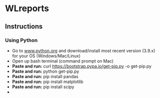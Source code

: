 # WLreports

## Instructions

### Using Python
- Go to www.python.org and download/install most recent version (3.9.x) for your OS (Windows/Mac/Linux)
- Open up bash terminal (command prompt on Mac)
- **Paste and run:** curl https://bootstrap.pypa.io/get-pip.py -o get-pip.py
- **Paste and run:** python get-pip.py
- **Paste and run:** pip install pandas
- **Paste and run:** pip install matplotlib
- **Paste and run:** pip install scipy
- 

